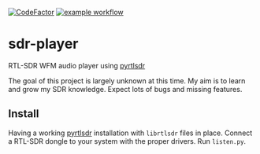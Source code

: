 [![CodeFactor](https://www.codefactor.io/repository/github/mpsparrow/sdr-rec/badge)](https://www.codefactor.io/repository/github/mpsparrow/sdr-rec)
[![example workflow](https://github.com/mpsparrow/sdr-rec/actions/workflows/black.yml/badge.svg)](https://github.com/mpsparrow/sdr-rec/actions/workflows/black.yml)

# sdr-player
RTL-SDR WFM audio player using [pyrtlsdr](https://github.com/pyrtlsdr/pyrtlsdr)

The goal of this project is largely unknown at this time. My aim is to learn and grow my SDR knowledge. Expect lots of bugs and missing features.

## Install

Having a working [pyrtlsdr](https://github.com/pyrtlsdr/pyrtlsdr) installation with `librtlsdr` files in place. Connect a RTL-SDR dongle to your system with the proper drivers. Run `listen.py`.
